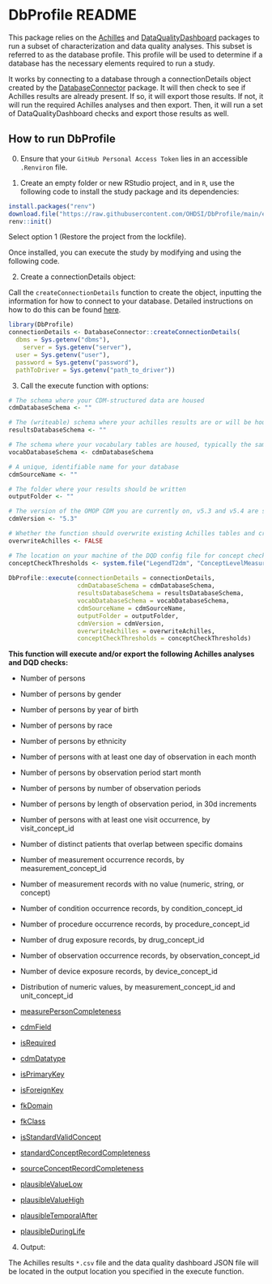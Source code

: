 # DbProfile README

This package relies on the [Achilles](https://github.com/ohdsi/Achilles) and [DataQualityDashboard](https://github.com/ohdsi/DataQualityDashboard) packages to run a subset of characterization and data quality analyses. This subset is referred to as the database profile. This profile will be used to determine if a database has the necessary elements required to run a study. 

It works by connecting to a database through a connectionDetails object created by the [DatabaseConnector](http://ohdsi.github.io/DatabaseConnector/articles/Connecting.html) package. It will then check to see if Achilles results are already present. If so, it will export those results. If not, it will run the required Achilles analyses and then export. Then, it will run a set of DataQualityDashboard checks and export those results as well.

## How to run DbProfile

0. Ensure that your `GitHub Personal Access Token` lies in an accessible `.Renviron` file.

1. Create an empty folder or new RStudio project, and in `R`, use the following code to install the study package and its dependencies:

  ```r
  install.packages("renv")
  download.file("https://raw.githubusercontent.com/OHDSI/DbProfile/main/extras/renv.lock", "renv.lock")
  renv::init()
  ```
  
  Select option 1 (Restore the project from the lockfile).

  Once installed, you can execute the study by modifying and using the following code.
  
2. Create a connectionDetails object:

  Call the `createConnectionDetails` function to create the object, inputting the information for how to connect to your database. Detailed instructions on how to do this can be found [here](http://ohdsi.github.io/DatabaseConnector/articles/Connecting.html). 

  ```r 
  library(DbProfile)
  connectionDetails <- DatabaseConnector::createConnectionDetails(
    dbms = Sys.getenv("dbms"),
      server = Sys.getenv("server"),
    user = Sys.getenv("user"),
    password = Sys.getenv("password"),
    pathToDriver = Sys.getenv("path_to_driver"))
  ```
  
3. Call the execute function with options:

  ```r
  # The schema where your CDM-structured data are housed
  cdmDatabaseSchema <- "" 
  
  # The (writeable) schema where your achilles results are or will be housed
  resultsDatabaseSchema <- ""
  
  # The schema where your vocabulary tables are housed, typically the same as the cdmDatabaseSchema
  vocabDatabaseSchema <- cdmDatabaseSchema
  
  # A unique, identifiable name for your database
  cdmSourceName <- ""
  
  # The folder where your results should be written
  outputFolder <- ""
  
  # The version of the OMOP CDM you are currently on, v5.3 and v5.4 are supported.
  cdmVersion <- "5.3"
  
  # Whether the function should overwrite existing Achilles tables and create new ones
  overwriteAchilles <- FALSE
  
  # The location on your machine of the DQD config file for concept check thresholds or "default".
  conceptCheckThresholds <- system.file("LegendT2dm", "ConceptLevelMeasurements.csv", package = "DbProfile")
    
  DbProfile::execute(connectionDetails = connectionDetails,
                     cdmDatabaseSchema = cdmDatabaseSchema,
                     resultsDatabaseSchema = resultsDatabaseSchema,
                     vocabDatabaseSchema = vocabDatabaseSchema,
                     cdmSourceName = cdmSourceName,
                     outputFolder = outputFolder,
                     cdmVersion = cdmVersion,
                     overwriteAchilles = overwriteAchilles,
                     conceptCheckThresholds = conceptCheckThresholds)
  ```


**This function will execute and/or export the following Achilles analyses and DQD checks:**

- Number of persons
- Number of persons by gender
- Number of persons by year of birth
- Number of persons by race
- Number of persons by ethnicity
- Number of persons with at least one day of observation in each month
- Number of persons by observation period start month
- Number of persons by number of observation periods
- Number of persons by length of observation period, in 30d increments
- Number of persons with at least one visit occurrence, by visit_concept_id
- Number of distinct patients that overlap between specific domains
- Number of measurement occurrence records, by measurement_concept_id
- Number of measurement records with no value (numeric, string, or concept)
- Number of condition occurrence records, by condition_concept_id
- Number of procedure occurrence records, by procedure_concept_id
- Number of drug exposure records, by drug_concept_id
- Number of observation occurrence records, by observation_concept_id
- Number of device exposure records, by device_concept_id
- Distribution of numeric values, by measurement_concept_id and unit_concept_id

- [measurePersonCompleteness](https://ohdsi.github.io/DataQualityDashboard/articles/CheckTypeDescriptions.html#measurepersoncompleteness-1)
- [cdmField](https://ohdsi.github.io/DataQualityDashboard/articles/CheckTypeDescriptions.html#cdmfield-1)
- [isRequired](https://ohdsi.github.io/DataQualityDashboard/articles/CheckTypeDescriptions.html#isrequired)
- [cdmDatatype](https://ohdsi.github.io/DataQualityDashboard/articles/CheckTypeDescriptions.html#cdmdatatype-1)
- [isPrimaryKey](https://ohdsi.github.io/DataQualityDashboard/articles/CheckTypeDescriptions.html#isprimarykey-1)
- [isForeignKey](https://ohdsi.github.io/DataQualityDashboard/articles/CheckTypeDescriptions.html#isforeignkey-1)
- [fkDomain](https://ohdsi.github.io/DataQualityDashboard/articles/CheckTypeDescriptions.html#fkdomain-1)
- [fkClass](https://ohdsi.github.io/DataQualityDashboard/articles/CheckTypeDescriptions.html#fkclass-1)
- [isStandardValidConcept](https://ohdsi.github.io/DataQualityDashboard/articles/CheckTypeDescriptions.html#isstandardvalidconcept-1)
- [standardConceptRecordCompleteness](https://ohdsi.github.io/DataQualityDashboard/articles/CheckTypeDescriptions.html#standardconceptrecordcompleteness)
- [sourceConceptRecordCompleteness](https://ohdsi.github.io/DataQualityDashboard/articles/CheckTypeDescriptions.html#sourceconceptrecordcompleteness-1)
- [plausibleValueLow](https://ohdsi.github.io/DataQualityDashboard/articles/CheckTypeDescriptions.html#plausiblevaluelow-2)
- [plausibleValueHigh](https://ohdsi.github.io/DataQualityDashboard/articles/CheckTypeDescriptions.html#plausiblevaluehigh-2)
- [plausibleTemporalAfter](https://ohdsi.github.io/DataQualityDashboard/articles/CheckTypeDescriptions.html#plausibletemporalafter-1)
- [plausibleDuringLife](https://ohdsi.github.io/DataQualityDashboard/articles/CheckTypeDescriptions.html#plausibleduringlife-1)

4. Output:

  The Achilles results `*.csv` file and the data quality dashboard JSON file will be located in the output location you specified in the execute function. 
